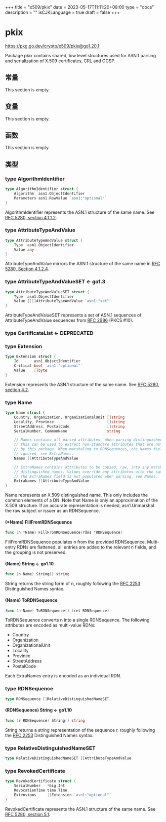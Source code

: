 +++
title = "x509/pkix"
date = 2023-05-17T11:11:20+08:00
type = "docs"
description = ""
isCJKLanguage = true
draft = false
+++
# pkix

https://pkg.go.dev/crypto/x509/pkix@go1.20.1



Package pkix contains shared, low level structures used for ASN.1 parsing and serialization of X.509 certificates, CRL and OCSP.

## 常量 

This section is empty.

## 变量

This section is empty.

## 函数

This section is empty.

## 类型

### type AlgorithmIdentifier 

``` go
type AlgorithmIdentifier struct {
	Algorithm  asn1.ObjectIdentifier
	Parameters asn1.RawValue `asn1:"optional"`
}
```

AlgorithmIdentifier represents the ASN.1 structure of the same name. See [RFC 5280, section 4.1.1.2](https://rfc-editor.org/rfc/rfc5280.html#section-4.1.1.2).

### type AttributeTypeAndValue 

``` go
type AttributeTypeAndValue struct {
	Type  asn1.ObjectIdentifier
	Value any
}
```

AttributeTypeAndValue mirrors the ASN.1 structure of the same name in [RFC 5280, Section 4.1.2.4](https://rfc-editor.org/rfc/rfc5280.html#section-4.1.2.4).

### type AttributeTypeAndValueSET  <- go1.3

``` go
type AttributeTypeAndValueSET struct {
	Type  asn1.ObjectIdentifier
	Value [][]AttributeTypeAndValue `asn1:"set"`
}
```

AttributeTypeAndValueSET represents a set of ASN.1 sequences of AttributeTypeAndValue sequences from [RFC 2986](https://rfc-editor.org/rfc/rfc2986.html) (PKCS #10).

### type CertificateList <- DEPRECATED

### type Extension 

``` go
type Extension struct {
	Id       asn1.ObjectIdentifier
	Critical bool `asn1:"optional"`
	Value    []byte
}
```

Extension represents the ASN.1 structure of the same name. See [RFC 5280, section 4.2](https://rfc-editor.org/rfc/rfc5280.html#section-4.2).

### type Name 

``` go
type Name struct {
	Country, Organization, OrganizationalUnit []string
	Locality, Province                        []string
	StreetAddress, PostalCode                 []string
	SerialNumber, CommonName                  string

	// Names contains all parsed attributes. When parsing distinguished names,
	// this can be used to extract non-standard attributes that are not parsed
	// by this package. When marshaling to RDNSequences, the Names field is
	// ignored, see ExtraNames.
	Names []AttributeTypeAndValue

	// ExtraNames contains attributes to be copied, raw, into any marshaled
	// distinguished names. Values override any attributes with the same OID.
	// The ExtraNames field is not populated when parsing, see Names.
	ExtraNames []AttributeTypeAndValue
}
```

Name represents an X.509 distinguished name. This only includes the common elements of a DN. Note that Name is only an approximation of the X.509 structure. If an accurate representation is needed, asn1.Unmarshal the raw subject or issuer as an RDNSequence.

#### (*Name) FillFromRDNSequence 

``` go
func (n *Name) FillFromRDNSequence(rdns *RDNSequence)
```

FillFromRDNSequence populates n from the provided RDNSequence. Multi-entry RDNs are flattened, all entries are added to the relevant n fields, and the grouping is not preserved.

#### (Name) String  <- go1.10

``` go
func (n Name) String() string
```

String returns the string form of n, roughly following the [RFC 2253](https://rfc-editor.org/rfc/rfc2253.html) Distinguished Names syntax.

#### (Name) ToRDNSequence 

``` go
func (n Name) ToRDNSequence() (ret RDNSequence)
```

ToRDNSequence converts n into a single RDNSequence. The following attributes are encoded as multi-value RDNs:

- Country
- Organization
- OrganizationalUnit
- Locality
- Province
- StreetAddress
- PostalCode

Each ExtraNames entry is encoded as an individual RDN.

### type RDNSequence 

``` go
type RDNSequence []RelativeDistinguishedNameSET
```

#### (RDNSequence) String  <- go1.10

``` go
func (r RDNSequence) String() string
```

String returns a string representation of the sequence r, roughly following the [RFC 2253](https://rfc-editor.org/rfc/rfc2253.html) Distinguished Names syntax.

### type RelativeDistinguishedNameSET 

``` go
type RelativeDistinguishedNameSET []AttributeTypeAndValue
```

### type RevokedCertificate 

``` go
type RevokedCertificate struct {
	SerialNumber   *big.Int
	RevocationTime time.Time
	Extensions     []Extension `asn1:"optional"`
}
```

RevokedCertificate represents the ASN.1 structure of the same name. See [RFC 5280, section 5.1](https://rfc-editor.org/rfc/rfc5280.html#section-5.1).



